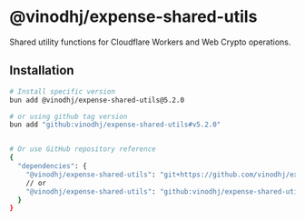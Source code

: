 # @vinodhj/expense-shared-utils

Shared utility functions for Cloudflare Workers and Web Crypto operations.

## Installation

```bash
# Install specific version
bun add @vinodhj/expense-shared-utils@5.2.0

# or using github tag version
bun add "github:vinodhj/expense-shared-utils#v5.2.0"


# Or use GitHub repository reference
{
  "dependencies": {
    "@vinodhj/expense-shared-utils": "git+https://github.com/vinodhj/expense-shared-utils.git#v5.2.0",
    // or
    "@vinodhj/expense-shared-utils": "github:vinodhj/expense-shared-utils#v5.2.0"
  }
}
```
